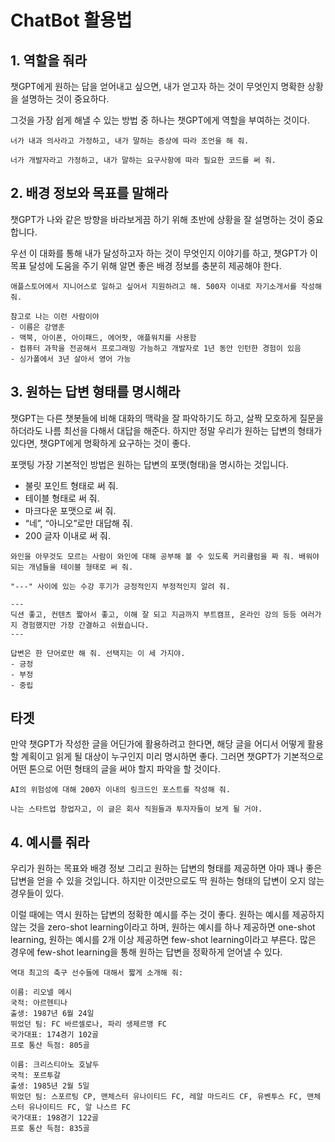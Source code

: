 # ChatBot 활용법
## 1. 역할을 줘라
챗GPT에게 원하는 답을 얻어내고 싶으면, 내가 얻고자 하는 것이 무엇인지 명확한 상황을 설명하는 것이 중요하다.

그것을 가장 쉽게 해낼 수 있는 방법 중 하나는 챗GPT에게 역할을 부여하는 것이다.
```
너가 내과 의사라고 가정하고, 내가 말하는 증상에 따라 조언을 해 줘. 
```
```
너가 개발자라고 가정하고, 내가 말하는 요구사항에 따라 필요한 코드를 써 줘. 
```

## 2. 배경 정보와 목표를 말해라
챗GPT가 나와 같은 방향을 바라보게끔 하기 위해 초반에 상황을 잘 설명하는 것이 중요합니다.

우선 이 대화를 통해 내가 달성하고자 하는 것이 무엇인지 이야기를 하고, 챗GPT가 이 목표 달성에 도움을 주기 위해 알면 좋은 배경 정보를 충분히 제공해야 한다.
```
애플스토어에서 지니어스로 일하고 싶어서 지원하려고 해. 500자 이내로 자기소개서를 작성해 줘.

참고로 나는 이런 사람이야
- 이름은 강영훈
- 맥북, 아이폰, 아이패드, 에어팟, 애플워치를 사용함
- 컴퓨터 과학을 전공해서 프로그래밍 가능하고 개발자로 1년 동안 인턴한 경험이 있음
- 싱가폴에서 3년 살아서 영어 가능
```

## 3. 원하는 답변 형태를 명시해라
챗GPT는 다른 챗봇들에 비해 대화의 맥락을 잘 파악하기도 하고, 살짝 모호하게 질문을 하더라도 나름 최선을 다해서 대답을 해준다. 하지만 정말 우리가 원하는 답변의 형태가 있다면, 챗GPT에게 명확하게 요구하는 것이 좋다.

포맷팅
가장 기본적인 방법은 원하는 답변의 포맷(형태)을 명시하는 것입니다.

- 불릿 포인트 형태로 써 줘.
- 테이블 형태로 써 줘.
- 마크다운 포맷으로 써 줘.
- “네”, “아니오”로만 대답해 줘.
- 200 글자 이내로 써 줘.
```
와인을 아무것도 모르는 사람이 와인에 대해 공부해 볼 수 있도록 커리큘럼을 짜 줘. 배워야 되는 개념들을 테이블 형태로 써 줘. 
```
```
"---" 사이에 있는 수강 후기가 긍정적인지 부정적인지 알려 줘. 

---
딕션 좋고, 컨텐츠 짧아서 좋고, 이해 잘 되고 지금까지 부트캠프, 온라인 강의 등등 여러가지 경험했지만 가장 간결하고 쉬웠습니다.
---

답변은 한 단어로만 해 줘. 선택지는 이 세 가지야.
- 긍정
- 부정
- 중립

```
## 타겟
만약 챗GPT가 작성한 글을 어딘가에 활용하려고 한다면, 해당 글을 어디서 어떻게 활용할 계획이고 읽게 될 대상이 누구인지 미리 명시하면 좋다. 그러면 챗GPT가 기본적으로 어떤 톤으로 어떤 형태의 글을 써야 할지 파악을 할 것이다.
```
AI의 위험성에 대해 200자 이내의 링크드인 포스트를 작성해 줘. 

나는 스타트업 창업자고, 이 글은 회사 직원들과 투자자들이 보게 될 거야. 
```
## 4. 예시를 줘라
우리가 원하는 목표와 배경 정보 그리고 원하는 답변의 형태를 제공하면 아마 꽤나 좋은 답변을 얻을 수 있을 것입니다. 하지만 이것만으로도 딱 원하는 형태의 답변이 오지 않는 경우들이 있다.

이럴 때에는 역시 원하는 답변의 정확한 예시를 주는 것이 좋다. 원하는 예시를 제공하지 않는 것을 zero-shot learning이라고 하며, 원하는 예시를 하나 제공하면 one-shot learning, 원하는 예시를 2개 이상 제공하면 few-shot learning이라고 부른다. 많은 경우에 few-shot learning을 통해 원하는 답변을 정확하게 얻어낼 수 있다.
```
역대 최고의 축구 선수들에 대해서 짧게 소개해 줘:

이름: 리오넬 메시
국적: 아르헨티나
출생: 1987년 6월 24일
뛰었던 팀: FC 바르셀로나, 파리 생제르맹 FC
국가대표: 174경기 102골
프로 통산 득점: 805골

이름: 크리스티아노 호날두
국적: 포르투갈
출생: 1985년 2월 5일
뛰었던 팀: 스포르팅 CP, 맨체스터 유나이티드 FC, 레알 마드리드 CF, 유벤투스 FC, 맨체스터 유나이티드 FC, 알 나스르 FC
국가대표: 198경기 122골
프로 통산 득점: 835골
```